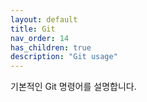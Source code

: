 ```yaml
---
layout: default
title: Git
nav_order: 14
has_children: true
description: "Git usage"
---
```


기본적인 Git 명령어를 설명합니다.